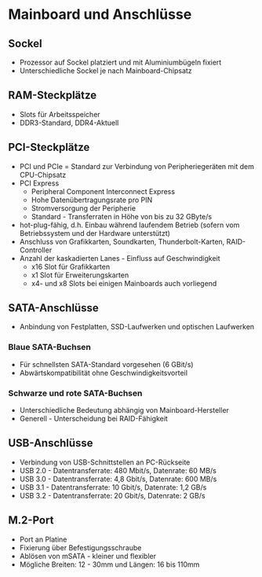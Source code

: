 # Mainboard und Anschlüsse

## Sockel
- Prozessor auf Sockel platziert und mit Aluminiumbügeln fixiert
- Unterschiedliche Sockel je nach Mainboard-Chipsatz

## RAM-Steckplätze
- Slots für Arbeitsspeicher
- DDR3-Standard, DDR4-Aktuell

## PCI-Steckplätze
- PCI und PCIe = Standard zur Verbindung von Peripheriegeräten mit dem CPU-Chipsatz
- PCI Express
  - Peripheral Component Interconnect Express
  - Hohe Datenübertragungsrate pro PIN
  - Stromversorgung der Peripherie
  - Standard - Transferraten in Höhe von bis zu 32 GByte/s
- hot-plug-fähig, d.h. Einbau während laufendem Betrieb (sofern vom Betriebssystem und der Hardware unterstützt)
- Anschluss von Grafikkarten, Soundkarten, Thunderbolt-Karten, RAID-Controller
- Anzahl der kaskadierten Lanes - Einfluss auf Geschwindigkeit
  - x16 Slot für Grafikkarten
  - x1 Slot für Erweiterungskarten
  - x4- und x8 Slots bei einigen Mainboards auch vorliegend

## SATA-Anschlüsse
- Anbindung von Festplatten, SSD-Laufwerken und optischen Laufwerken
### Blaue SATA-Buchsen
- Für schnellsten SATA-Standard vorgesehen (6 GBit/s)
- Abwärtskompatibilität ohne Geschwindigkeitsvorteil
### Schwarze und rote SATA-Buchsen
- Unterschiedliche Bedeutung abhängig von Mainboard-Hersteller
- Generell - Unterscheidung bei RAID-Fähigkeit

## USB-Anschlüsse
- Verbindung von USB-Schnittstellen an PC-Rückseite
- USB 2.0 - Datentransferrate: 480 Mbit/s, Datenrate: 60 MB/s
- USB 3.0 - Datentransferrate: 4,8 Gbit/s, Datenrate: 600 MB/s
- USB 3.1 - Datentransferrate: 10 Gbit/s, Datenrate: 1,2 GB/s
- USB 3.2 - Datentransferrate: 20 Gbit/s, Datenrate: 2 GB/s

## M.2-Port
- Port an Platine
- Fixierung über Befestigungsschraube
- Ablösen von mSATA - kleiner und flexibler
- Mögliche Breiten: 12 - 30mm und Längen: 16 bis 110mm


